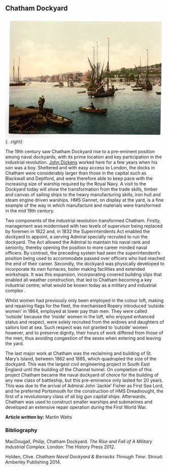 <param ve-config style="article">

## Chatham Dockyard

![The Medway, Chatham. Photochrom Print Collection, Public domain, via Wikimedia Commons](images/The_Medway_Chatham_England-LCCN2002711859.jpg){: .right}

The 19th century saw Chatham Dockyard rise to a pre-eminent position among naval dockyards, with its prime location and key participation in the industrial revolution. [John Dickens](dickens/dickens-chatham) worked here for a few years when his son was a boy. Sheltered and with easy access to London, the docks in Chatham were considerably larger than those in the capital such as Blackwall and Deptford, and were therefore able to keep pace with the increasing size of warship required by the Royal Navy. A visit to the Dockyard today will show the transformation from the trade skills, timber and canvas of sailing ships to the heavy manufacturing skills, iron hull and steam engine driven warships.  HMS Gannet, on display at the yard, is a fine example of the way in which manufacture and materials were transformed in the mid 19th century. 

Two components of the industrial revolution transformed Chatham. Firstly, management was modernised with two levels of supervisor being replaced by foremen in 1822 and, in 1832 the Superintendents Act enabled the dockyard to appoint, a serving Admiral specially recruited to run the dockyard. The Act allowed the Admiral to maintain his naval rank and seniority, thereby opening the position to more career minded naval officers. By contrast, the preceding system had seen the superintendent’s position being used to accommodate passed over officers who had reached the end of their career. Secondly, the dockyard was physically developed to incorporate its own furnaces, boiler making facilities and extended workshops. It was this expansion, incorporating covered building slips that enabled all weather construction, that led to Chatham becoming a key industrial centre; what would be known today as a military and industrial complex .

Whilst women had previously only been employed in the colour loft, making and repairing flags for the fleet, the mechanised Ropery introduced ‘outside women’ in 1864, employed at lower pay than men. They were called ‘outside’ because the ‘inside’ women in the loft, who enjoyed enhanced status and respect, were solely recruited from the widows and daughters of sailors lost at sea. Such respect was not granted to ‘outside’ women however, and to preserve dignity, their hours of work differed from those of the men, thus avoiding congestion of the sexes when entering and leaving the yard.

The last major work at Chatham was the reclaiming and building of St. Mary’s Island, between 1862 and 1885, which quadrupled the size of the dockyard. This was the largest civil engineering project in South East England until the building of the Channel tunnel. On completion of this project Chatham became the naval dockyard of choice for the building of any new class of battleship, but this pre-eminence only lasted for 20 years. This was due to the arrival of Admiral John ‘Jackie’ Fisher as First Sea Lord, and he preferred Portsmouth for the construction of HMS Dreadnought, the first of a revolutionary class of all big gun capital ships. Afterwards, Chatham was used to construct smaller warships and submarines and developed an extensive repair operation during the First World War.

**Article written by:** Martin Watts

### Bibliography

MacDougall, Philip, Chatham Dockyard. _The Rise and Fall of A Military Industrial Complex_. London: The History Press 2012.

Holden, Clive. _Chatham Naval Dockyard & Barracks Through Time_. Stroud: Amberley Publishing 2014.
